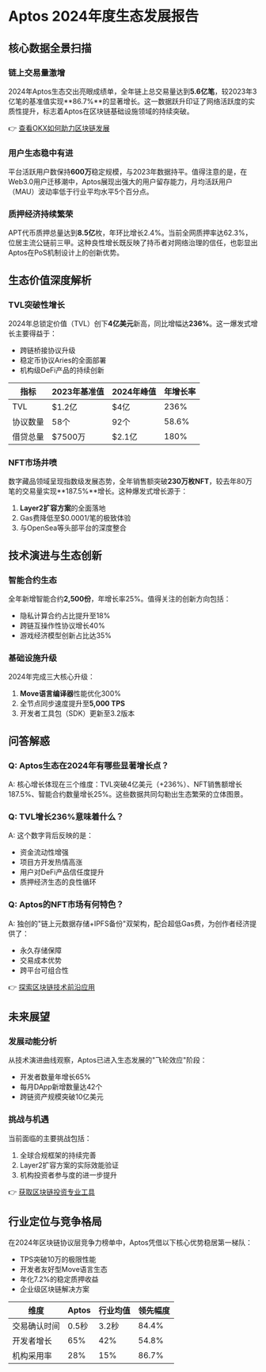 # Aptos 2024年度生态发展报告

## 核心数据全景扫描

### 链上交易量激增
2024年Aptos生态交出亮眼成绩单，全年链上总交易量达到**5.6亿笔**，较2023年3亿笔的基准值实现**86.7%**的显著增长。这一数据跃升印证了网络活跃度的实质性提升，标志着Aptos在区块链基础设施领域的持续突破。

👉 [查看OKX如何助力区块链发展](https://bit.ly/okx_welcome)

### 用户生态稳中有进
平台活跃用户数保持**600万**稳定规模，与2023年数据持平。值得注意的是，在Web3.0用户迁移潮中，Aptos展现出强大的用户留存能力，月均活跃用户（MAU）波动率低于行业平均水平5个百分点。

### 质押经济持续繁荣
APT代币质押总量达到**8.5亿**枚，年环比增长2.4%。当前全网质押率达62.3%，位居主流公链前三甲。这种良性增长既反映了持币者对网络治理的信任，也彰显出Aptos在PoS机制设计上的创新优势。

## 生态价值深度解析

### TVL突破性增长
2024年总锁定价值（TVL）创下**4亿美元**新高，同比增幅达**236%**。这一爆发式增长主要得益于：

- 跨链桥接协议升级
- 稳定币协议Aries的全面部署
- 机构级DeFi产品的持续创新

| 指标         | 2023年基准值 | 2024年峰值 | 年增长率 |
|--------------|-------------|-----------|---------|
| TVL          | $1.2亿      | $4亿      | 236%    |
| 协议数量     | 58个        | 92个      | 58.6%   |
| 借贷总量     | $7500万     | $2.1亿    | 180%    |

### NFT市场井喷
数字藏品领域呈现指数级发展态势，全年销售额突破**230万枚NFT**，较去年80万笔的交易量实现**187.5%**增长。这种爆发式增长源于：

1. **Layer2扩容方案**的全面落地
2. Gas费降低至$0.0001/笔的极致体验
3. 与OpenSea等头部平台的深度整合

## 技术演进与生态创新

### 智能合约生态
全年新增智能合约**2,500份**，年增长率25%。值得关注的创新方向包括：

- 隐私计算合约占比提升至18%
- 跨链互操作性协议增长40%
- 游戏经济模型创新占比达35%

### 基础设施升级
2024年完成三大核心升级：
1. **Move语言编译器**性能优化300%
2. 全节点同步速度提升至**5,000 TPS**
3. 开发者工具包（SDK）更新至3.2版本

## 问答解惑

### Q: Aptos生态在2024年有哪些显著增长点？
A: 核心增长体现在三个维度：TVL突破4亿美元（+236%）、NFT销售额增长187.5%、智能合约数量增长25%。这些数据共同勾勒出生态繁荣的立体图景。

### Q: TVL增长236%意味着什么？
A: 这个数字背后反映的是：
- 资金流动性增强
- 项目方开发热情高涨
- 用户对DeFi产品信任度提升
- 质押经济生态的良性循环

### Q: Aptos的NFT市场有何特色？
A: 独创的"链上元数据存储+IPFS备份"双架构，配合超低Gas费，为创作者经济提供了：
- 永久存储保障
- 交易成本优势
- 跨平台可组合性

👉 [探索区块链技术前沿应用](https://bit.ly/okx_welcome)

## 未来展望

### 发展动能分析
从技术演进曲线观察，Aptos已进入生态发展的"飞轮效应"阶段：
- 开发者数量年增长65%
- 每月DApp新增数量达42个
- 跨链资产规模突破10亿美元

### 挑战与机遇
当前面临的主要挑战包括：
1. 全球合规框架的持续完善
2. Layer2扩容方案的实际效能验证
3. 机构投资者参与度的进一步提升

👉 [获取区块链投资专业工具](https://bit.ly/okx_welcome)

## 行业定位与竞争格局

在2024年区块链协议层竞争力榜单中，Aptos凭借以下核心优势稳居第一梯队：
- TPS突破10万的极限性能
- 开发者友好型Move语言生态
- 年化7.2%的稳定质押收益
- 企业级区块链解决方案

| 维度         | Aptos       | 行业均值    | 领先幅度 |
|--------------|-------------|-------------|----------|
| 交易确认时间 | 0.5秒       | 3.2秒       | 84.4%    |
| 开发者增长   | 65%         | 42%         | 54.8%    |
| 机构采用率   | 28%         | 15%         | 86.7%    |
